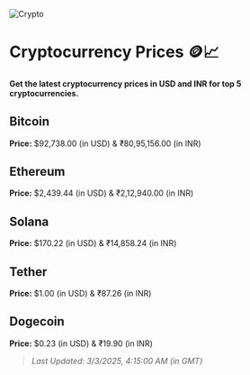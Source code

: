 
![Crypto](https://www.techguide.com.au/wp-content/uploads/2020/11/crypto3.jpeg)

# Cryptocurrency Prices 🪙📈

#### Get the latest cryptocurrency prices in USD and INR for top 5 cryptocurrencies.

## Bitcoin

**Price:** $92,738.00 (in USD) & ₹80,95,156.00 (in INR)

## Ethereum

**Price:** $2,439.44 (in USD) & ₹2,12,940.00 (in INR)

## Solana

**Price:** $170.22 (in USD) & ₹14,858.24 (in INR)

## Tether

**Price:** $1.00 (in USD) & ₹87.26 (in INR)

## Dogecoin

**Price:** $0.23 (in USD) & ₹19.90 (in INR)

> _Last Updated: 3/3/2025, 4:15:00 AM (in GMT)_
